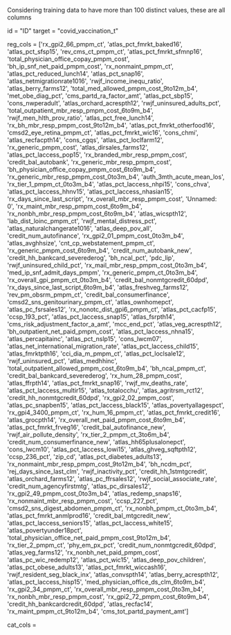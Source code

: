 Considering training data to have more than 100 distinct values, these are all columns

id = "ID"
target = "covid_vaccination_t"

reg_cols = ['rx_gpi2_66_pmpm_ct',
 'atlas_pct_fmrkt_baked16',
 'atlas_pct_sfsp15',
 'rev_cms_ct_pmpm_ct',
 'atlas_pct_fmrkt_sfmnp16',
 'total_physician_office_copay_pmpm_cost',
 'bh_ip_snf_net_paid_pmpm_cost',
 'rx_nonmaint_pmpm_ct',
 'atlas_pct_reduced_lunch14',
 'atlas_pct_snap16',
 'atlas_netmigrationrate1016',
 'rwjf_income_inequ_ratio',
 'atlas_berry_farms12',
 'total_med_allowed_pmpm_cost_9to12m_b4',
 'met_obe_diag_pct',
 'cms_partd_ra_factor_amt',
 'atlas_pct_sbp15',
 'cons_nwperadult',
 'atlas_orchard_acrespth12',
 'rwjf_uninsured_adults_pct',
 'total_outpatient_mbr_resp_pmpm_cost_6to9m_b4',
 'rwjf_men_hlth_prov_ratio',
 'atlas_pct_free_lunch14',
 'rx_bh_mbr_resp_pmpm_cost_9to12m_b4',
 'atlas_pct_fmrkt_otherfood16',
 'cmsd2_eye_retina_pmpm_ct',
 'atlas_pct_fmrkt_wic16',
 'cons_chmi',
 'atlas_recfacpth14',
 'cons_cgqs',
 'atlas_pct_loclfarm12',
 'rx_generic_pmpm_cost',
 'atlas_dirsales_farms12',
 'atlas_pct_laccess_pop15',
 'rx_branded_mbr_resp_pmpm_cost',
 'credit_bal_autobank',
 'rx_generic_mbr_resp_pmpm_cost',
 'bh_physician_office_copay_pmpm_cost_6to9m_b4',
 'rx_generic_mbr_resp_pmpm_cost_0to3m_b4',
 'auth_3mth_acute_mean_los',
 'rx_tier_1_pmpm_ct_0to3m_b4',
 'atlas_pct_laccess_nhpi15',
 'cons_chva',
 'atlas_pct_laccess_hhnv15',
 'atlas_pct_laccess_nhasian15',
 'rx_days_since_last_script',
 'rx_overall_mbr_resp_pmpm_cost',
 'Unnamed: 0',
 'rx_maint_mbr_resp_pmpm_cost_6to9m_b4',
 'rx_nonbh_mbr_resp_pmpm_cost_6to9m_b4',
 'atlas_wicspth12',
 'lab_dist_loinc_pmpm_ct',
 'rwjf_mental_distress_pct',
 'atlas_naturalchangerate1016',
 'atlas_deep_pov_all',
 'credit_num_autofinance',
 'rx_gpi2_01_pmpm_cost_0to3m_b4',
 'atlas_avghhsize',
 'cnt_cp_webstatement_pmpm_ct',
 'rx_generic_pmpm_cost_6to9m_b4',
 'credit_num_autobank_new',
 'credit_hh_bankcard_severederog',
 'bh_ncal_pct',
 'pdc_lip',
 'rwjf_uninsured_child_pct',
 'rx_mail_mbr_resp_pmpm_cost_0to3m_b4',
 'med_ip_snf_admit_days_pmpm',
 'rx_generic_pmpm_ct_0to3m_b4',
 'rx_overall_gpi_pmpm_ct_0to3m_b4',
 'credit_bal_nonmtgcredit_60dpd',
 'rx_days_since_last_script_6to9m_b4',
 'atlas_freshveg_farms12',
 'rev_pm_obsrm_pmpm_ct',
 'credit_bal_consumerfinance',
 'cmsd2_sns_genitourinary_pmpm_ct',
 'atlas_ownhomepct',
 'atlas_pc_fsrsales12',
 'rx_nonotc_dist_gpi6_pmpm_ct',
 'atlas_pct_cacfp15',
 'ccsp_193_pct',
 'atlas_pct_laccess_snap15',
 'atlas_fsrpth14',
 'cms_risk_adjustment_factor_a_amt',
 'mcc_end_pct',
 'atlas_veg_acrespth12',
 'bh_outpatient_net_paid_pmpm_cost',
 'atlas_pct_laccess_nhna15',
 'atlas_percapitainc',
 'atlas_pct_nslp15',
 'cons_lwcm07',
 'atlas_net_international_migration_rate',
 'atlas_pct_laccess_child15',
 'atlas_fmrktpth16',
 'cci_dia_m_pmpm_ct',
 'atlas_pct_loclsale12',
 'rwjf_uninsured_pct',
 'atlas_medhhinc',
 'total_outpatient_allowed_pmpm_cost_6to9m_b4',
 'bh_ncal_pmpm_ct',
 'credit_bal_bankcard_severederog',
 'rx_hum_28_pmpm_cost',
 'atlas_ffrpth14',
 'atlas_pct_fmrkt_snap16',
 'rwjf_mv_deaths_rate',
 'atlas_pct_laccess_multir15',
 'atlas_totalocchu',
 'atlas_agritrsm_rct12',
 'credit_hh_nonmtgcredit_60dpd',
 'rx_gpi2_02_pmpm_cost',
 'atlas_pc_snapben15',
 'atlas_pct_laccess_black15',
 'atlas_povertyallagespct',
 'rx_gpi4_3400_pmpm_ct',
 'rx_hum_16_pmpm_ct',
 'atlas_pct_fmrkt_credit16',
 'atlas_grocpth14',
 'rx_overall_net_paid_pmpm_cost_6to9m_b4',
 'atlas_pct_fmrkt_frveg16',
 'credit_bal_autofinance_new',
 'rwjf_air_pollute_density',
 'rx_tier_2_pmpm_ct_3to6m_b4',
 'credit_num_consumerfinance_new',
 'atlas_hh65plusalonepct',
 'cons_lwcm10',
 'atlas_pct_laccess_lowi15',
 'atlas_ghveg_sqftpth12',
 'ccsp_236_pct',
 'zip_cd',
 'atlas_pct_diabetes_adults13',
 'rx_nonmaint_mbr_resp_pmpm_cost_9to12m_b4',
 'bh_ncdm_pct',
 'rej_days_since_last_clm',
 'rwjf_inactivity_pct',
 'credit_hh_1stmtgcredit',
 'atlas_orchard_farms12',
 'atlas_pc_ffrsales12',
 'rwjf_social_associate_rate',
 'credit_num_agencyfirstmtg',
 'atlas_pc_dirsales12',
 'rx_gpi2_49_pmpm_cost_0to3m_b4',
 'atlas_redemp_snaps16',
 'rx_nonmaint_mbr_resp_pmpm_cost',
 'ccsp_227_pct',
 'cmsd2_sns_digest_abdomen_pmpm_ct',
 'rx_nonbh_pmpm_ct_0to3m_b4',
 'atlas_pct_fmrkt_anmlprod16',
 'credit_bal_mtgcredit_new',
 'atlas_pct_laccess_seniors15',
 'atlas_pct_laccess_white15',
 'atlas_povertyunder18pct',
 'total_physician_office_net_paid_pmpm_cost_9to12m_b4',
 'rx_tier_2_pmpm_ct',
 'phy_em_px_pct',
 'credit_num_nonmtgcredit_60dpd',
 'atlas_veg_farms12',
 'rx_nonbh_net_paid_pmpm_cost',
 'atlas_pc_wic_redemp12',
 'atlas_pct_wic15',
 'atlas_deep_pov_children',
 'atlas_pct_obese_adults13',
 'atlas_pct_fmrkt_wiccash16',
 'rwjf_resident_seg_black_inx',
 'atlas_convspth14',
 'atlas_berry_acrespth12',
 'atlas_pct_laccess_hisp15',
 'med_physician_office_ds_clm_6to9m_b4',
 'rx_gpi2_34_pmpm_ct',
 'rx_overall_mbr_resp_pmpm_cost_0to3m_b4',
 'rx_nonbh_mbr_resp_pmpm_cost',
 'rx_gpi2_72_pmpm_cost_6to9m_b4',
 'credit_hh_bankcardcredit_60dpd',
 'atlas_recfac14',
 'rx_maint_pmpm_ct_9to12m_b4',
 'cms_tot_partd_payment_amt']
 
 cat_cols = 


